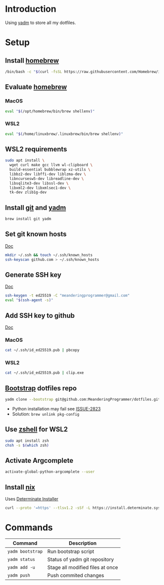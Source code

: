 # Introduction

Using [yadm](https://yadm.io/) to store all my dotfiles.

# Setup

## Install [homebrew](https://brew.sh/)

```bash
/bin/bash -c "$(curl -fsSL https://raw.githubusercontent.com/Homebrew/install/HEAD/install.sh)"
```

## Evaluate [homebrew](https://brew.sh/)

### MacOS

```bash
eval "$(/opt/homebrew/bin/brew shellenv)"
```

### WSL2

```bash
eval "$(/home/linuxbrew/.linuxbrew/bin/brew shellenv)"
```

## WSL2 requirements

```bash
sudo apt install \
  wget curl make gcc llvm wl-clipboard \
  build-essential bubblewrap xz-utils \
  libbz2-dev libffi-dev liblzma-dev \
  libncursesw5-dev libreadline-dev \
  libsqlite3-dev libssl-dev \
  libxml2-dev libxmlsec1-dev \
  tk-dev zlib1g-dev
```

## Install [git](https://formulae.brew.sh/formula/git) and [yadm](https://formulae.brew.sh/formula/yadm)

```bash
brew install git yadm
```

## Set git known hosts

[Doc](https://docs.github.com/en/authentication/keeping-your-account-and-data-secure/githubs-ssh-key-fingerprints)

```bash
mkdir ~/.ssh && touch ~/.ssh/known_hosts
ssh-keyscan github.com > ~/.ssh/known_hosts
```

## Generate SSH key

[Doc](https://docs.github.com/en/authentication/connecting-to-github-with-ssh/generating-a-new-ssh-key-and-adding-it-to-the-ssh-agent)

```bash
ssh-keygen -t ed25519 -C "meanderingprogrammer@gmail.com"
eval "$(ssh-agent -s)"
```

## Add SSH key to github

[Doc](https://docs.github.com/en/authentication/connecting-to-github-with-ssh/adding-a-new-ssh-key-to-your-github-account)

### MacOS

```bash
cat ~/.ssh/id_ed25519.pub | pbcopy
```

### WSL2

```bash
cat ~/.ssh/id_ed25519.pub | clip.exe
```

## [Bootstrap](https://yadm.io/docs/bootstrap) dotfiles repo

```bash
yadm clone --bootstrap git@github.com:MeanderingProgrammer/dotfiles.git
```

- Python installation may fail see [ISSUE-2823](https://github.com/pyenv/pyenv/issues/2823)
- Solution: `brew unlink pkg-config`

## Use [zshell](https://www.zsh.org/) for WSL2

```bash
sudo apt install zsh
chsh -s $(which zsh)
```

## Activate Argcomplete

```bash
activate-global-python-argcomplete --user
```

## Install [nix](https://nixos.org/)

Uses [Determinate Installer](https://github.com/DeterminateSystems/nix-installer)

```bash
curl --proto '=https' --tlsv1.2 -sSf -L https://install.determinate.systems/nix | sh -s -- install
```

# Commands

| Command          | Description                      |
|------------------|----------------------------------|
| `yadm bootstrap` | Run bootstrap script             |
| `yadm status`    | Status of yadm git repository    |
| `yadm add -u`    | Stage all modified files at once |
| `yadm push`      | Push commited changes            |
